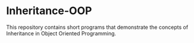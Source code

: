 # Inheritance-OOP
This repository contains short programs that demonstrate the concepts of Inheritance in Object Oriented Programming.
